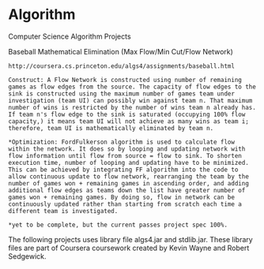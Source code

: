 Algorithm
=========

Computer Science Algorithm Projects

Baseball Mathematical Elimination (Max Flow/Min Cut/Flow Network)

	http://coursera.cs.princeton.edu/algs4/assignments/baseball.html
	
	Construct: A Flow Network is constructed using number of remaining games as flow edges from the source. The capacity of flow edges to the sink is constructed using the maximum number of games team under investigation (team UI) can possibly win against team n. That maximum number of wins is restricted by the number of wins team n already has. If team n's flow edge to the sink is saturated (occupying 100% flow capacity,) it means team UI will not achieve as many wins as team i; therefore, team UI is mathematically eliminated by team n.
	
	*Optimization: FordFulkerson algorithm is used to calculate flow within the network. It does so by looping and updating network with flow information until flow from source = flow to sink. To shorten execution time, number of looping and updating have to be minimized. This can be achieved by integrating FF algorithm into the code to allow continuous update to flow network, rearranging the team by the number of games won + remaining games in ascending order, and adding additional flow edges as teams down the list have greater number of games won + remaining games. By doing so, flow in network can be continuously updated rather than starting from scratch each time a different team is investigated.

	*yet to be complete, but the current passes project spec 100%.


The following projects uses library file algs4.jar and stdlib.jar. These library files are part of Coursera coursework created by Kevin Wayne and Robert Sedgewick.
